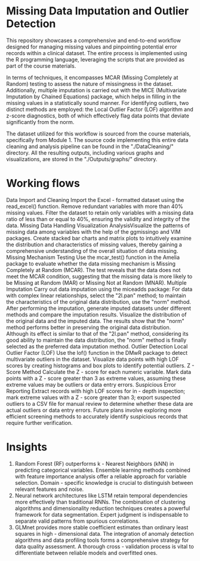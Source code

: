 # Missing Data Imputation and Outlier Detection
This repository showcases a comprehensive and end-to-end workflow designed for managing missing values and pinpointing potential error records within a clinical dataset. The entire process is implemented using the R programming language, leveraging the scripts that are provided as part of the course materials.

In terms of techniques, it encompasses MCAR (Missing Completely at Random) testing to assess the nature of missingness in the dataset. Additionally, multiple imputation is carried out with the MICE (Multivariate Imputation by Chained Equations) package, which helps in filling in the missing values in a statistically sound manner. For identifying outliers, two distinct methods are employed: the Local Outlier Factor (LOF) algorithm and z-score diagnostics, both of which effectively flag data points that deviate significantly from the norm.

The dataset utilized for this workflow is sourced from the course materials, specifically from Module 1. The source code implementing this entire data cleaning and analysis pipeline can be found in the "./DataCleaning/" directory. All the resulting outputs, including various graphs and visualizations, are stored in the "./Outputs/graphs/" directory.  
# Working flows
Data Import and Cleaning​
Import the Excel - formatted dataset using the read_excel() function. Remove redundant variables with more than 40% missing values. Filter the dataset to retain only variables with a missing data ratio of less than or equal to 40%, ensuring the validity and integrity of the data.​
Missing Data Handling​
Visualization Analysis​
Visualize the patterns of missing data among variables with the help of the ggmissingo and VIM packages. Create stacked bar charts and matrix plots to intuitively examine the distribution and characteristics of missing values, thereby gaining a comprehensive understanding of the overall situation of data missing.​
Missing Mechanism Testing​
Use the mcar_test() function in the Amelia package to evaluate whether the data missing mechanism is Missing Completely at Random (MCAR). The test reveals that the data does not meet the MCAR condition, suggesting that the missing data is more likely to be Missing at Random (MAR) or Missing Not at Random (MNAR).​
Multiple Imputation​
Carry out data imputation using the miceadds package: For data with complex linear relationships, select the "2l.pan" method; to maintain the characteristics of the original data distribution, use the "norm" method. After performing the imputation, generate imputed datasets under different methods and compare the imputation results. Visualize the distribution of the original data and the imputed data. The results show that the "norm" method performs better in preserving the original data distribution. Although its effect is similar to that of the "2l.pan" method, considering its good ability to maintain the data distribution, the "norm" method is finally selected as the preferred data imputation method.​
Outlier Detection​
Local Outlier Factor (LOF)​
Use the lof() function in the DMwR package to detect multivariate outliers in the dataset. Visualize data points with high LOF scores by creating histograms and box plots to identify potential outliers.​
Z - Score Method​
Calculate the Z - score for each numeric variable. Mark data points with a Z - score greater than 3 as extreme values, assuming these extreme values may be outliers or data entry errors.​
Suspicious Error Reporting​
Extract records with high LOF scores for in - depth inspection; mark extreme values with a Z - score greater than 3; export suspected outliers to a CSV file for manual review to determine whether these data are actual outliers or data entry errors. Future plans involve exploring more efficient screening methods to accurately identify suspicious records that require further verification.
# Insights
1. Random Forest (RF) outperforms k - Nearest Neighbors (kNN) in predicting categorical variables. Ensemble learning methods combined with feature importance analysis offer a reliable approach for variable selection. Domain - specific knowledge is crucial to distinguish between relevant features and noise.
2. Neural network architectures like LSTM retain temporal dependencies more effectively than traditional RNNs. The combination of clustering algorithms and dimensionality reduction techniques creates a powerful framework for data segmentation. Expert judgment is indispensable to separate valid patterns from spurious correlations.
3. GLMnet provides more stable coefficient estimates than ordinary least squares in high - dimensional data. The integration of anomaly detection algorithms and data profiling tools forms a comprehensive strategy for data quality assessment. A thorough cross - validation process is vital to differentiate between reliable models and overfitted ones. 
